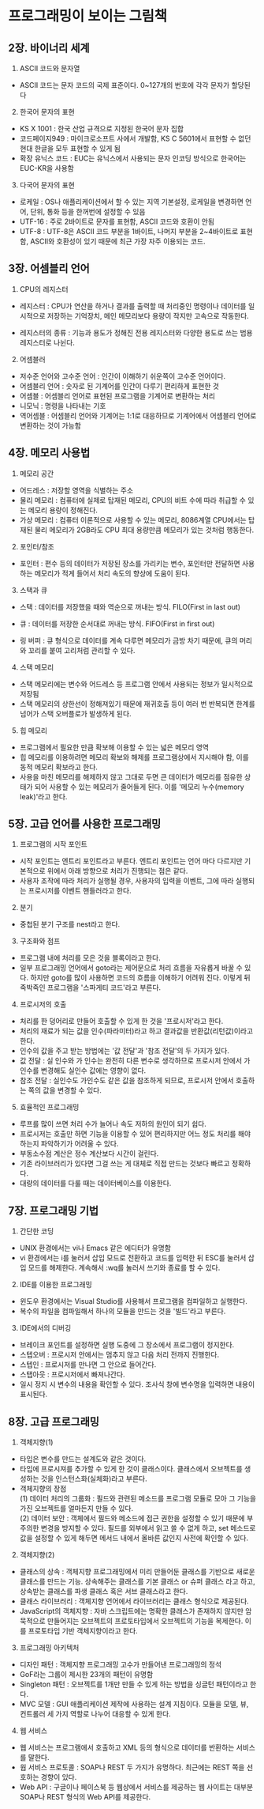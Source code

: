 # 프로그래밍이 보이는 그림책


## 2장. 바이너리 세계
1. ASCII 코드와 문자열
- ASCII 코드는 문자 코드의 국제 표준이다. 0~127개의 번호에 각각 문자가 할당된다

2. 한국어 문자의 표현
- KS X 1001 : 한국 산업 규격으로 지정된 한국어 문자 집합
- 코드페이지949 : 마이크로소프트 사에서 개발함, KS C 5601에서 표현할 수 없던 현대 한글을 모두 표현할 수 있게 됨
- 확장 유닉스 코드 : EUC는 유닉스에서 사용되는 문자 인코딩 방식으로 한국어는 EUC-KR을 사용함

3. 다국어 문자의 표현
- 로케일 : OS나 애플리케이션에서 할 수 있는 지역 기본설정, 로케일을 변경하면 언어, 단위, 통화 등을 한꺼번에 설정할 수 있음
- UTF-16 : 주로 2바이트로 문자를 표현함, ASCII 코드와 호환이 안됨
- UTF-8 : UTF-8은 ASCII 코드 부분을 1바이트, 나머지 부분을 2~4바이트로 표현함, ASCII와 호환성이 있기 때문에 최근 가장 자주 이용되는 코드.


## 3장. 어셈블리 언어

1. CPU의 레지스터
- 레지스터 : CPU가 연산을 하거나 결과를 출력할 때 처리중인 명령이나 데이터를 일시적으로 저장하는 기억장치, 메인 메모리보다 용량이 작지만 고속으로 작동한다.

- 레지스터의 종류 : 기능과 용도가 정해진 전용 레지스터와 다양한 용도로 쓰는 범용 레지스터로 나뉜다.

2. 어셈블러
- 저수준 언어와 고수준 언어 : 인간이 이해하기 쉬운쪽이 고수준 언어이다.
- 어셈블리 언어 : 숫자로 된 기계어를 인간이 다루기 편리하게 표현한 것
- 어셈블 : 어셈블리 언어로 표현된 프로그램을 기계어로 변환하는 처리
- 니모닉 : 명령을 나타내는 기호
- 역어셈블 : 어셈블리 언어와 기계어는 1:1로 대응하므로 기계어에서 어셈블리 언어로 변환하는 것이 가능함

## 4장. 메모리 사용법
1. 메모리 공간
- 어드레스 : 저장할 영역을 식별하는 주소
- 물리 메모리 : 컴퓨터에 실제로 탑재된 메모리, CPU의 비트 수에 따라 취급할 수 있는 메모리 용량이 정해진다.
- 가상 메모리 : 컴퓨터 이론적으로 사용할 수 있는 메모리, 8086계열 CPU에서는 탑재된 물리 메모리가 2GB라도 CPU 최대 용량만큼 메모리가 있는 것처럼 행동한다.

2. 포인터/참조
- 포인터 : 편수 등의 데이터가 저장된 장소를 가리키는 변수, 포인터만 전달하면 사용하는 메모리가 적게 들어서 처리 속도의 향상에 도움이 된다.

3. 스택과 큐
- 스택 : 데이터를 저장했을 때와 역순으로 꺼내는 방식. FILO(First in last out)
- 큐 : 데이터를 저장한 순서대로 꺼내는 방식. FIFO(First in first out)

- 링 버퍼 : 큐 형식으로 데이터를 계속 다루면 메모리가 금방 차기 때문에, 큐의 머리와 꼬리를 붙여 고리처럼 관리할 수 있다.

4. 스택 메모리
- 스택 메모리에는 변수와 어드레스 등 프로그램 안에서 사용되는 정보가 일시적으로 저장됨
- 스택 메모리의 상한선이 정해져있기 때문에 재귀호출 등이 여러 번 반복되면 한계를 넘어가 스택 오버플로가 발생하게 된다.

5. 힙 메모리
- 프로그램에서 필요한 만큼 확보해 이용할 수 있는 넓은 메모리 영역
- 힙 메모리를 이용하려면 메모리 확보와 해제를 프로그램상에서 지시해야 함, 이를 동적 메모리 확보라고 한다.
- 사용을 마친 메모리를 해제하지 않고 그대로 두면 큰 데이터가 메모리를 점유한 상태가 되어 사용할 수 있는 메모리가 줄어들게 된다. 이를 '메모리 누수(memory leak)'라고 한다.

## 5장. 고급 언어를 사용한 프로그래밍

1. 프로그램의 시작 포인트
- 시작 포인트는 엔트리 포인트라고 부른다. 엔트리 포인트는 언어 마다 다르지만 기본적으로 위에서 아래 방향으로 처리가 진행되는 점은 같다.
- 사용자 조작에 따라 처리가 실행될 경우, 사용자의 입력을 이벤트, 그에 따라 실행되는 프로시저를 이벤트 핸들러라고 한다.

2. 분기
- 중첩된 분기 구조를 nest라고 한다.

3. 구조화와 점프
- 프로그램 내에 처리를 모은 것을 블록이라고 한다.
- 일부 프로그래밍 언어에서 goto라는 제어문으로 처리 흐름을 자유롭게 바꿀 수 있다. 하지만 goto를 많이 사용하면 코드의 흐름을 이해하기 어려워 진다. 이렇게 뒤죽박죽인 프로그램을 '스파게티 코드'라고 부른다.

4. 프로시저의 호출
- 처리를 한 덩어리로 만들어 호출할 수 있게 한 것을 '프로시저'라고 한다.
- 처리의 재료가 되는 값을 인수(파라미터)라고 하고 결과값을 반환값(리턴값)이라고 한다.
- 인수의 값을 주고 받는 방법에는 '값 전달'과 '참조 전달'의 두 가지가 있다.
- 값 전달 : 실 인수와 가 인수는 완전히 다른 변수로 생각하므로 프로시저 안에서 가인수를 변경해도 실인수  값에는 영향이 없다.
- 참조 전달 : 실인수도 가인수도 같은 값을 참조하게 되므로, 프로시저 안에서 호출하는 쪽의 값을 변경할 수 있다.

5. 효율적인 프로그래밍
- 루프를 많이 쓰면 처리 수가 늘어나 속도 저하의 원인이 되기 쉽다.
- 프로시저는 호출만 하면 기능을 이용할 수 있어 편리하지만 어느 정도 처리를 해야하는지 파악하기가 어려울 수 있다.
- 부동소수점 계산은 정수 계산보다 시간이 걸린다.
- 기존 라이브러리가 있다면 그걸 쓰는 게 대체로 직접 만드는 것보다 빠르고 정확하다.
- 대량의 데이터를 다룰 때는 데이터베이스를 이용한다.

## 7장. 프로그래밍 기법

1. 간단한 코딩
- UNIX 환경에서는 vi나 Emacs 같은 에디터가 유명함
- vi 환경에서는 i를 눌러서 삽입 모드로 전환하고 코드를 입력한 뒤 ESC를 눌러서 삽입 모드를 해제한다. 계속해서 :wq를 눌러서 쓰기와 종료를 할 수 있다.

2. IDE를 이용한 프로그래밍
- 윈도우 환경에서는 Visual Studio를 사용해서 프로그램을 컴파일하고 실행한다.
- 복수의 파일을 컴파일해서 하나의 모듈을 만드는 것을 '빌드'라고 부른다.

3. IDE에서의 디버깅
- 브레이크 포인트를 설정하면 실행 도중에 그 장소에서 프로그램이 정지한다.
- 스텝오버 : 프로시저 안에서는 멈추지 않고 다음 처리 전까지 진행한다.
- 스텝인 : 프로시저를 만나면 그 안으로 들어간다.
- 스탭아웃 : 프로시저에서 빠져나간다.
- 일시 정지 시 변수의 내용을 확인할 수 있다. 조사식 창에 변수명을 입력하면 내용이 표시된다.


## 8장. 고급 프로그래밍

1. 객체지향(1)
- 타입은 변수를 만드는 설계도와 같은 것이다.
- 타입에 프로시져를 추가할 수 있게 한 것이 클래스이다. 클래스에서 오브젝트를 생성하는 것을 인스턴스화(실체화)라고 부른다.
- 객체지향의 장점  
 (1) 데이터 처리의 그룹화 : 필드와 관련된 메소드를 프로그램 모듈로 모아 그 기능을 가진 오브젝트를 얼마든지 만들 수 있다.  
 (2) 데이터 보안 : 객체에서 필드와 메소드에 접근 권한을 설정할 수 있기 때문에 부주의한 변경을 방지할 수 있다. 필드를 외부에서 읽고 쓸 수 없게 하고, set 메소드로 값을 설정할 수 있게 해두면 메서드 내에서 올바른 값인지 사전에 확인할 수 있다.

 2. 객체지향(2)
 - 클래스의 상속 : 객체지향 프로그래밍에서 미리 만들어둔 클래스를 기반으로 새로운 클래스를 만드는 기능. 상속해주는 클래스를 기본 클래스 or 슈퍼 클래스 라고 하고, 상속받는 클래스를 파생 클래스 혹은 서브 클래스라고 한다.
 - 클래스 라이브러리 : 객체지향 언어에서 라이브러리는 클래스 형식으로 제공된다.
 - JavaScript의 객체지향 : 자바 스크립트에는 명확한 클래스가 존재하지 않지만 암묵적으로 만들어지는 오브젝트의 프로토타입에서 오브젝트의 기능을 복제한다. 이를 프로토타입 기반 객체지향이라고 한다.

 3. 프로그래밍 아키텍처
 - 디자인 패턴 : 객체지향 프로그래밍 고수가 만들어낸 프로그래밍의 정석
 - GoF라는 그룹이 제시한 23개의 패턴이 유명함
 - Singleton 패턴 : 오브젝트를 1개만 만들 수 있게 하는 방법을 싱글턴 패턴이라고 한다.
 - MVC 모델 : GUI 애플리케이션 제작에 사용하는 설계 지침이다. 모듈을 모델, 뷰, 컨트롤러 세 가지 역할로 나누어 대응할 수 있게 한다.

 4. 웹 서비스
 - 웹 서비스는 프로그램에서 호출하고 XML 등의 형식으로 데이터를 반환하는 서비스를 말한다.
 - 웝 서비스 프로토콜 : SOAP나 REST 두 가지가 유명하다. 최근에는 REST 쪽을 선호하는 경향이 있다.
 - Web API : 구글이나 페이스북 등 웹상에서 서비스를 제공하는 웹 사이트는 대부분 SOAP나 REST 형식의 Web API를 제공한다.
 
